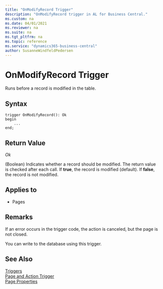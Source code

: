 ```yaml
---
title: "OnModifyRecord Trigger"
description: "OnModifyRecord trigger in AL for Business Central."
ms.custom: na
ms.date: 04/01/2021
ms.reviewer: na
ms.suite: na
ms.tgt_pltfrm: na
ms.topic: reference
ms.service: "dynamics365-business-central"
author: SusanneWindfeldPedersen
---
```


# OnModifyRecord Trigger

Runs before a record is modified in the table.  

## Syntax  

```AL
trigger OnModifyRecord(): Ok
begin
    ...
end;
```   

## Return Value

 *Ok*  
  
 (Boolean) Indicates whether a record should be modified. The return value is checked after each  call. If **true**, the record is modified (default). If **false**, the record is not modified.  
  
## Applies to  
  
- Pages  
  
## Remarks  

If an error occurs in the trigger code, the action is canceled, but the page is not closed.  
  
You can write to the database using this trigger.  
  
## See Also  

[Triggers](devenv-triggers.md)  
[Page and Action Trigger](devenv-page-and-action-triggers.md)  
[Page Properties](../properties/devenv-properties.md)